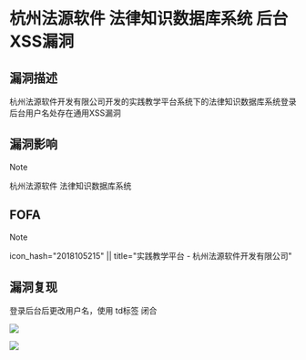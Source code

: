 # 杭州法源软件 法律知识数据库系统 后台XSS漏洞

## 漏洞描述

杭州法源软件开发有限公司开发的实践教学平台系统下的法律知识数据库系统登录后台用户名处存在通用XSS漏洞

## 漏洞影响

> [!NOTE]
>
> 杭州法源软件 法律知识数据库系统

## FOFA

> [!NOTE]
>
> icon_hash="2018105215" || title="实践教学平台 - 杭州法源软件开发有限公司"

## 漏洞复现

登录后台后更改用户名，使用 td标签 闭合

![](http://wikioss.peiqi.tech/vuln/fy-8.png?x-oss-process=image/auto-orient,1/quality,q_90/watermark,image_c2h1aXlpbi9zdWkucG5nP3gtb3NzLXByb2Nlc3M9aW1hZ2UvcmVzaXplLFBfMTQvYnJpZ2h0LC0zOS9jb250cmFzdCwtNjQ,g_se,t_17,x_1,y_10)

![](http://wikioss.peiqi.tech/vuln/fy-9.png?x-oss-process=image/auto-orient,1/quality,q_90/watermark,image_c2h1aXlpbi9zdWkucG5nP3gtb3NzLXByb2Nlc3M9aW1hZ2UvcmVzaXplLFBfMTQvYnJpZ2h0LC0zOS9jb250cmFzdCwtNjQ,g_se,t_17,x_1,y_10)